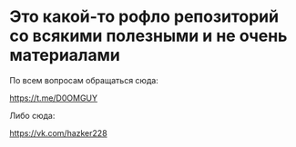 # Это какой-то рофло репозиторий со всякими полезными и не очень материалами

По всем вопросам обращаться сюда: 

https://t.me/D0OMGUY

Либо сюда: 

https://vk.com/hazker228
